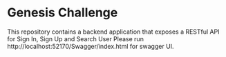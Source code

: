 # Genesis Challenge

This repository contains a backend application that exposes a RESTful API for Sign In, Sign Up and Search User
Please run http://localhost:52170/Swagger/index.html for swagger UI.
